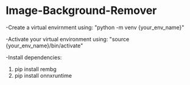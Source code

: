 # Image-Background-Remover


-Create a virtual envirnment using: "python -m venv {your_env_name}"


-Activate your virtual environment using: "source {your_env_name}/bin/activate"


-Install dependencies: 
 1. pip install rembg 
 2. pip install onnxruntime
